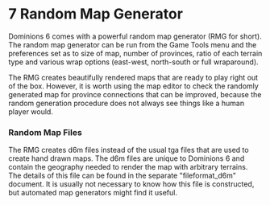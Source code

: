 7 Random Map Generator
======================

Dominions 6 comes with a powerful random map generator (RMG for short). The random map generator can be run from the Game Tools menu and the preferences set as to size of map, number of provinces, ratio of each terrain type and various wrap options (east-west, north-south or full wraparound).

The RMG creates beautifully rendered maps that are ready to play right out of the box. However, it is worth using the map editor to check the randomly generated map for province connections that can be improved, because the random generation procedure does not always see things like a human player would.

### Random Map Files

The RMG creates d6m files instead of the usual tga files that are used to create hand drawn maps. The d6m files are unique to Dominions 6 and contain the geography needed to render the map with arbitrary terrains. The details of this file can be found in the separate "fileformat_d6m" document. It is usually not necessary to know how this file is constructed, but automated map generators might find it useful.
